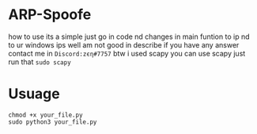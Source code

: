 # ARP-Spoofe

how to use its a simple just go in code nd changes in main funtion to ip nd to ur windows ips
well am not good in describe if you have any answer contact me in ``Discord:zєη#7757``
btw i used scapy you can use scapy just run that ``sudo scapy``


# Usuage
```
chmod +x your_file.py
sudo python3 your_file.py
```
